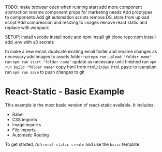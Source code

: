 TODO:
make browser open when running start
add more component abstraction
rename component props for marketing needs
Add proptypes to components
Add git automation scripts
remove DS_store from upload script
Add compression and resizing to images
remove react static and replace with webpack

SETUP:
install vscode
install node and npm
install git
clone repo
npm install
add .env with s3 secrets

to make a new email:
duplicate existing email folder and rename changes as necessary
add images to assets folder
run `npm run upload "folder name"`
run `npm run start "folder name"`
update as necessary until finished
run `npm run build "folder name"`
copy html from `html/index.html`
paste to leanplum
run `npm run save` to push changes to git

# React-Static - Basic Example

This example is the most basic version of react-static available. It includes:

- Babel
- CSS imports
- Image imports
- File imports
- Automatic Routing

To get started, run `react-static create` and use the `basic` template.
